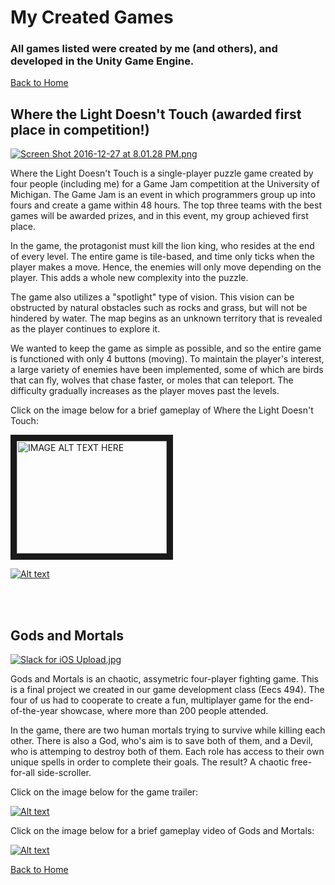 # My Created Games

### All games listed were created by me (and others), and developed in the Unity Game Engine.

[Back to Home](https://forhago.github.io/brianye.github.io/)

 

## **Where the Light Doesn't Touch** (awarded first place in competition!)

[![Screen Shot 2016-12-27 at 8.01.28 PM.png](https://s23.postimg.org/d8wcx2ny3/Screen_Shot_2016_12_27_at_8_01_28_PM.png)](https://postimg.org/image/4dvimjz5j/)

Where the Light Doesn't Touch is a single-player puzzle game created by four people (including me) for a Game Jam competition at the University of Michigan. The Game Jam is an event in which programmers group up into fours and create a game within 48 hours. The top three teams with the best games will be awarded prizes, and in this event, my group achieved first place.

In the game, the protagonist must kill the lion king, who resides at the end of every level. The entire game is tile-based, and time only ticks when the player makes a move. Hence, the enemies will only move depending on the player. This adds a whole new complexity into the puzzle. 

The game also utilizes a "spotlight" type of vision. This vision can be obstructed by natural obstacles such as rocks and grass, but will not be hindered by water. The map begins as an unknown territory that is revealed as the player continues to explore it.

We wanted to keep the game as simple as possible, and so the entire game is functioned with only 4 buttons (moving). To maintain the player's interest, a large variety of enemies have been implemented, some of which are birds that can fly, wolves that chase faster, or moles that can teleport. The difficulty gradually increases as the player moves past the levels.

Click on the image below for a brief gameplay of Where the Light Doesn't Touch:

<a href="http://www.youtube.com/watch?feature=player_embedded&v=I35Osj7xbXg/
" target="_blank"><img src="http://img.youtube.com/vi/I35Osj7xbXg//0.jpg" 
alt="IMAGE ALT TEXT HERE" width="240" height="180" border="10" /></a>

[![Alt text](https://img.youtube.com/vi/I35Osj7xbXg/0.jpg)](https://youtu.be/I35Osj7xbXg)


<br></br>
 
 
## **Gods and Mortals**

[![Slack for iOS Upload.jpg](https://s24.postimg.org/e8t9yfhqd/Slack_for_i_OS_Upload.jpg)](https://postimg.org/image/4o9nbjse9/)

Gods and Mortals is an chaotic, assymetric four-player fighting game. This is a final project we created in our game development class (Eecs 494). The four of us had to cooperate to create a fun, multiplayer game for the end-of-the-year showcase, where more than 200 people attended.

In the game, there are two human mortals trying to survive while killing each other. There is also a God, who's aim is to save both of them, and a Devil, who is attemping to destroy both of them. Each role has access to their own unique spells in order to complete their goals. The result? A chaotic free-for-all side-scroller.


Click on the image below for the game trailer:

[![Alt text](https://img.youtube.com/vi/hacX8FV89SI/0.jpg)](https://youtu.be/hacX8FV89SI)


Click on the image below for a brief gameplay video of Gods and Mortals:

[![Alt text](https://img.youtube.com/vi/dIxCFT917no/0.jpg)](https://youtu.be/dIxCFT917no)

[Back to Home](https://forhago.github.io/brianye.github.io/)